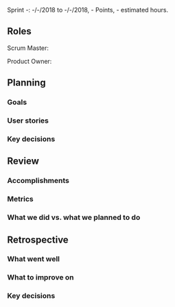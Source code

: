 Sprint -: -/-/2018 to -/-/2018, - Points, - estimated hours.

## Roles

Scrum Master: 

Product Owner: 

## Planning

### Goals

### User stories

### Key decisions

## Review

### Accomplishments

### Metrics

### What we did vs. what we planned to do

## Retrospective

### What went well

### What to improve on

### Key decisions
